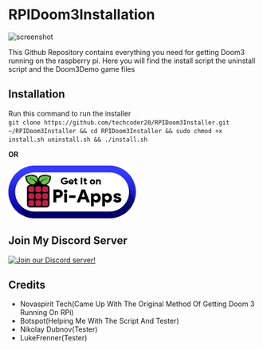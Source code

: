 # RPIDoom3Installation

![screenshot](https://steam.cryotank.net/wp-content/gallery/doom3/DOOM-3-02.png)

This Github Repository contains everything you need for getting Doom3 running on the raspberry pi. Here you will find the install script the uninstall script and the Doom3Demo game files

## Installation
Run this command to run the installer  
`git clone https://github.com/techcoder20/RPIDoom3Installer.git ~/RPIDoom3Installer && cd RPIDoom3Installer && sudo chmod +x install.sh uninstall.sh && ./install.sh`


**OR**  

[![badge](https://github.com/Botspot/pi-apps/blob/master/icons/badge.png?raw=true)](https://github.com/Botspot/pi-apps)  
  
  
## Join My Discord Server  
[![Join our Discord server!](https://invidget.switchblade.xyz/WKdBuBKhgm)](https://discord.gg/WKdBuBKhgm)

## Credits
- Novaspirit Tech(Came Up With The Original Method Of Getting Doom 3 Running On RPi)  
- Botspot(Helping Me With The Script And Tester)  
- Nikolay Dubnov(Tester)   
- LukeFrenner(Tester)  
  
